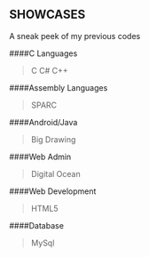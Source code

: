## SHOWCASES
A sneak peek of my previous codes

####C Languages
> C
> C#
> C++

####Assembly Languages
> SPARC
>

####Android/Java
> Big Drawing

####Web Admin
> Digital Ocean

####Web Development
> HTML5

####Database
> MySql
